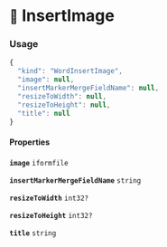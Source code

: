 # <small>:nut_and_bolt:</small> InsertImage



### Usage

```js
{
  "kind": "WordInsertImage",
  "image": null,
  "insertMarkerMergeFieldName": null,
  "resizeToWidth": null,
  "resizeToHeight": null,
  "title": null
}
```
#### Properties

**`image`**  `iformfile`



**`insertMarkerMergeFieldName`**  `string`



**`resizeToWidth`**  `int32?`



**`resizeToHeight`**  `int32?`



**`title`**  `string`



